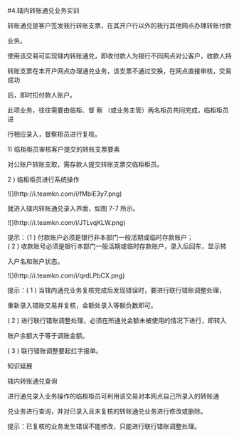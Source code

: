 #4.辖内转账通兑业务实训
<p>转账通兑是客户签发我行转账支票，在其开户行以外的我行其他网点办理转账付款 </p>
    <p>业务。 </p>
    <p> 使用该交易可实现辖内转账通兑，即收付款人为银行不同网点对公客户，收款人持 </p>
    <p>转账支票在本开户网点办理通兑业务，该支票不通过交换，在网点直接审核，交易成功 </p>
    <p>后，即时扣付款人账户。 </p>
    <p> 此项业务，往往需要由临柜、督 察 （或业务主管）两名柜员共同完成，临柜柜员进 </p>
    <p>行相应录入，督察柜员进行复核。 </p>
    <p> 1) 临柜柜员审核客户提交的转账支票要素 </p>
    <p> 对公账户转账支取，需存款人提交转账支票交临柜柜员。 </p>
    <p> 2 ) 临柜柜员进行系统操作 </p>
    <p>![](http://i.teamkn.com/i/fMbiE3y7.png)</p>
    <p>就进入辖内转账通兑录入界面，如图 7-7 所示。 </p>
    <p>![](http://i.teamkn.com/i/JTLvqKLW.png)</p>
    <p> 提示：（1 ) 付款账户必须是银行非本部门一般活期或临时存款账户； <br />
( 2 ) 收款账号必须是银行本部门一般活期或临时存款账户，录入后回车，显示转 </p>
    <p>入户名和账户状态。</p>
    <p>![](http://i.teamkn.com/i/qrdLPbCX.png)</p>
    <p>提示：( 1 ) 当辖内通兑业务复核完成后发现错误时，要进行联行错账调整处理， </p>
    <p>重新录入错账交易并复核，金额处录入等额负数即可。 </p>
    <p> ( 2 ) 进行联行错账调整处理，必须在所通兑金额未被使用的情况下进行，即转入 </p>
    <p>账户余额大于等于调账金额。 </p>
    <p> ( 3 ) 联行错账调整要起红字报单。 </p>
    <p> 知识延展 </p>
    <p>辖内转账通兑查询 </p>
    <p> 进行通兑录入业务操作的临柜柜员可利用该交易对本网点自己所录入的转账通 </p>
    <p> 兑业务进行查询，并对已录入且未复核的转账通兑业务进行修改或删除。 </p>
    <p> 提示：已复核的业务发生错误不能修改，只能进行联行错账调整处理。 <br />
    </p>